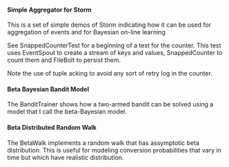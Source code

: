 #### Simple Aggregator for Storm

This is a set of simple demos of Storm indicating how it can be used for aggregation of events and
for Bayesian on-line learning

See SnappedCounterTest for a beginning of a test for the counter.  This test uses EventSpout
to create a stream of keys and values, SnappedCounter to count them and FileBolt to persist
them.

Note the use of tuple acking to avoid any sort of retry log in the counter.

#### Beta Bayesian Bandit Model
The BanditTrainer shows how a two-armed bandit can be solved using a model that I call the
beta-Bayesian model.

#### Beta Distributed Random Walk

The BetaWalk implements a random walk that has assymptotic beta distribution.  This is useful for
modeling conversion probabilities that vary in time but which have realistic distribution.